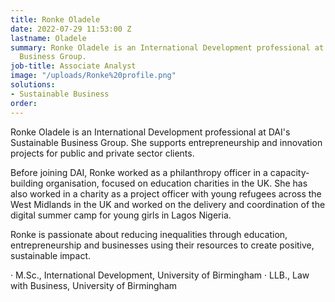 ```yaml
---
title: Ronke Oladele
date: 2022-07-29 11:53:00 Z
lastname: Oladele
summary: Ronke Oladele is an International Development professional at DAI's Sustainable
  Business Group.
job-title: Associate Analyst
image: "/uploads/Ronke%20profile.png"
solutions:
- Sustainable Business
order: 
---
```


Ronke Oladele is an International Development professional at DAI's Sustainable Business Group. She supports entrepreneurship and innovation projects for public and private sector clients.

Before joining DAI, Ronke worked as a philanthropy officer in a capacity-building organisation, focused on education charities in the UK. She has also worked in a charity as a project officer with young refugees across the West Midlands in the UK and worked on the delivery and coordination of the digital summer camp for young girls in Lagos Nigeria.

Ronke is passionate about reducing inequalities through education, entrepreneurship and businesses using their resources to create positive, sustainable impact.

· M.Sc., International Development, University of Birmingham
· LLB., Law with Business, University of Birmingham
